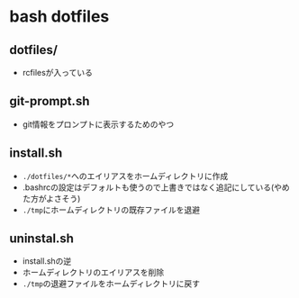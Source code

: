 # bash dotfiles
## dotfiles/
- rcfilesが入っている
## git-prompt.sh
- git情報をプロンプトに表示するためのやつ
## install.sh
- `./dotfiles/*`へのエイリアスをホームディレクトリに作成
- .bashrcの設定はデフォルトも使うので上書きではなく追記にしている(やめた方がよさそう)
- `./tmp`にホームディレクトリの既存ファイルを退避
## uninstal.sh
- install.shの逆
- ホームディレクトリのエイリアスを削除
- `./tmp`の退避ファイルをホームディレクトリに戻す
